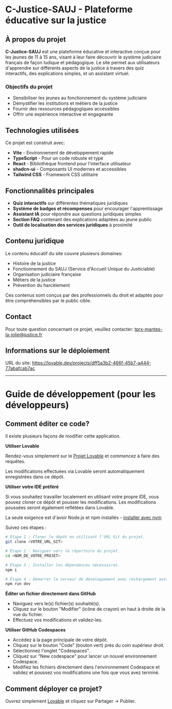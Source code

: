 
# C-Justice-SAUJ - Plateforme éducative sur la justice

## À propos du projet

**C-Justice-SAUJ** est une plateforme éducative et interactive conçue pour les jeunes de 11 à 15 ans, visant à leur faire découvrir le système judiciaire français de façon ludique et pédagogique. Le site permet aux utilisateurs d'apprendre sur différents aspects de la justice à travers des quiz interactifs, des explications simples, et un assistant virtuel.

### Objectifs du projet
- Sensibiliser les jeunes au fonctionnement du système judiciaire
- Démystifier les institutions et métiers de la justice
- Fournir des ressources pédagogiques accessibles 
- Offrir une expérience interactive et engageante

## Technologies utilisées

Ce projet est construit avec:

- **Vite** - Environnement de développement rapide
- **TypeScript** - Pour un code robuste et typé
- **React** - Bibliothèque frontend pour l'interface utilisateur
- **shadcn-ui** - Composants UI modernes et accessibles
- **Tailwind CSS** - Framework CSS utilitaire

## Fonctionnalités principales

- **Quiz interactifs** sur différentes thématiques juridiques
- **Système de badges et récompenses** pour encourager l'apprentissage
- **Assistant IA** pour répondre aux questions juridiques simples
- **Section FAQ** contenant des explications adaptées au jeune public
- **Outil de localisation des services juridiques** à proximité

## Contenu juridique

Le contenu éducatif du site couvre plusieurs domaines:
- Histoire de la justice
- Fonctionnement du SAUJ (Service d'Accueil Unique du Justiciable)
- Organisation judiciaire française
- Métiers de la justice
- Prévention du harcèlement

Ces contenus sont conçus par des professionnels du droit et adaptés pour être compréhensibles par le public cible.

## Contact

Pour toute question concernant ce projet, veuillez contacter: tprx-mantes-la-jolie@justice.fr

## Informations sur le déploiement

URL du site: https://lovable.dev/projects/dff5a3b2-466f-45b7-a444-77abafcab7ac

---

# Guide de développement (pour les développeurs)

## Comment éditer ce code?

Il existe plusieurs façons de modifier cette application.

**Utiliser Lovable**

Rendez-vous simplement sur le [Projet Lovable](https://lovable.dev/projects/dff5a3b2-466f-45b7-a444-77abafcab7ac) et commencez à faire des requêtes.

Les modifications effectuées via Lovable seront automatiquement enregistrées dans ce dépôt.

**Utiliser votre IDE préféré**

Si vous souhaitez travailler localement en utilisant votre propre IDE, vous pouvez cloner ce dépôt et pousser les modifications. Les modifications poussées seront également reflétées dans Lovable.

La seule exigence est d'avoir Node.js et npm installés - [installer avec nvm](https://github.com/nvm-sh/nvm#installing-and-updating)

Suivez ces étapes :

```sh
# Étape 1 : Cloner le dépôt en utilisant l'URL Git du projet.
git clone <VOTRE_URL_GIT>

# Étape 2 : Naviguer vers le répertoire du projet.
cd <NOM_DE_VOTRE_PROJET>

# Étape 3 : Installer les dépendances nécessaires.
npm i

# Étape 4 : Démarrer le serveur de développement avec rechargement automatique et aperçu instantané.
npm run dev
```

**Éditer un fichier directement dans GitHub**

- Naviguez vers le(s) fichier(s) souhaité(s).
- Cliquez sur le bouton "Modifier" (icône de crayon) en haut à droite de la vue du fichier.
- Effectuez vos modifications et validez-les.

**Utiliser GitHub Codespaces**

- Accédez à la page principale de votre dépôt.
- Cliquez sur le bouton "Code" (bouton vert) près du coin supérieur droit.
- Sélectionnez l'onglet "Codespaces".
- Cliquez sur "New codespace" pour lancer un nouvel environnement Codespace.
- Modifiez les fichiers directement dans l'environnement Codespace et validez et poussez vos modifications une fois que vous avez terminé.

## Comment déployer ce projet?

Ouvrez simplement [Lovable](https://lovable.dev/projects/dff5a3b2-466f-45b7-a444-77abafcab7ac) et cliquez sur Partager -> Publier.
